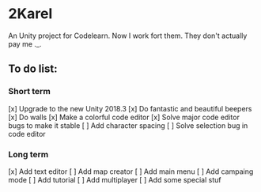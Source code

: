 # 2Karel

An Unity project for Codelearn. Now I work fort them. They don't actually pay me ._.


<h2>To do list: </h2>

<h3>Short term</h3>
[x] Upgrade to the new Unity 2018.3
[x] Do fantastic and beautiful beepers
[x] Do walls
[x] Make a colorful code editor
[x] Solve major code editor bugs to make it stable
[ ] Add character spacing
[ ] Solve selection bug in code editor
<h3>Long term</h3>
[x] Add text editor
[ ] Add map creator
[ ] Add main menu
[ ] Add campaing mode
[ ] Add tutorial
[ ] Add multiplayer
[ ] Add some special stuf